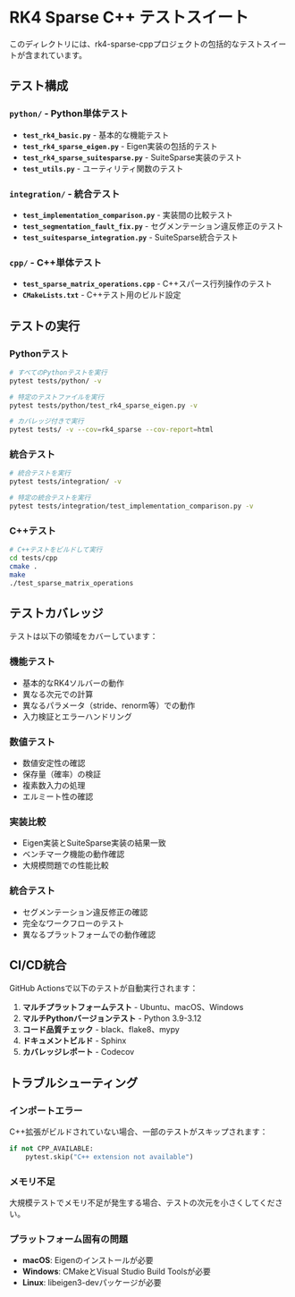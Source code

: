 # RK4 Sparse C++ テストスイート

このディレクトリには、rk4-sparse-cppプロジェクトの包括的なテストスイートが含まれています。

## テスト構成

### `python/` - Python単体テスト
- **`test_rk4_basic.py`** - 基本的な機能テスト
- **`test_rk4_sparse_eigen.py`** - Eigen実装の包括的テスト
- **`test_rk4_sparse_suitesparse.py`** - SuiteSparse実装のテスト
- **`test_utils.py`** - ユーティリティ関数のテスト

### `integration/` - 統合テスト
- **`test_implementation_comparison.py`** - 実装間の比較テスト
- **`test_segmentation_fault_fix.py`** - セグメンテーション違反修正のテスト
- **`test_suitesparse_integration.py`** - SuiteSparse統合テスト

### `cpp/` - C++単体テスト
- **`test_sparse_matrix_operations.cpp`** - C++スパース行列操作のテスト
- **`CMakeLists.txt`** - C++テスト用のビルド設定

## テストの実行

### Pythonテスト
```bash
# すべてのPythonテストを実行
pytest tests/python/ -v

# 特定のテストファイルを実行
pytest tests/python/test_rk4_sparse_eigen.py -v

# カバレッジ付きで実行
pytest tests/ -v --cov=rk4_sparse --cov-report=html
```

### 統合テスト
```bash
# 統合テストを実行
pytest tests/integration/ -v

# 特定の統合テストを実行
pytest tests/integration/test_implementation_comparison.py -v
```

### C++テスト
```bash
# C++テストをビルドして実行
cd tests/cpp
cmake .
make
./test_sparse_matrix_operations
```

## テストカバレッジ

テストは以下の領域をカバーしています：

### 機能テスト
- 基本的なRK4ソルバーの動作
- 異なる次元での計算
- 異なるパラメータ（stride、renorm等）での動作
- 入力検証とエラーハンドリング

### 数値テスト
- 数値安定性の確認
- 保存量（確率）の検証
- 複素数入力の処理
- エルミート性の確認

### 実装比較
- Eigen実装とSuiteSparse実装の結果一致
- ベンチマーク機能の動作確認
- 大規模問題での性能比較

### 統合テスト
- セグメンテーション違反修正の確認
- 完全なワークフローのテスト
- 異なるプラットフォームでの動作確認

## CI/CD統合

GitHub Actionsで以下のテストが自動実行されます：

1. **マルチプラットフォームテスト** - Ubuntu、macOS、Windows
2. **マルチPythonバージョンテスト** - Python 3.9-3.12
3. **コード品質チェック** - black、flake8、mypy
4. **ドキュメントビルド** - Sphinx
5. **カバレッジレポート** - Codecov

## トラブルシューティング

### インポートエラー
C++拡張がビルドされていない場合、一部のテストがスキップされます：
```python
if not CPP_AVAILABLE:
    pytest.skip("C++ extension not available")
```

### メモリ不足
大規模テストでメモリ不足が発生する場合、テストの次元を小さくしてください。

### プラットフォーム固有の問題
- **macOS**: Eigenのインストールが必要
- **Windows**: CMakeとVisual Studio Build Toolsが必要
- **Linux**: libeigen3-devパッケージが必要 